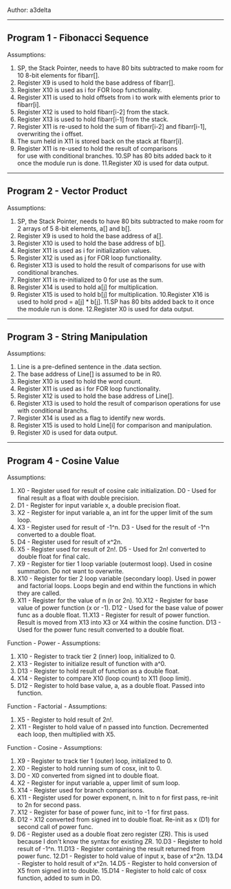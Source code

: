 
Author: a3delta

---------------------------------
Program 1 - Fibonacci Sequence
---------------------------------
Assumptions:
1. SP, the Stack Pointer, needs to have 80 bits subtracted to 
   make room for 10 8-bit elements for fibarr[].
2. Register X9 is used to hold the base address of fibarr[].
3. Register X10 is used as i for FOR loop functionality.
4. Register X11 is used to hold offsets from i to work with 
   elements prior to fibarr[i].
5. Register X12 is used to hold fibarr[i-2] from the stack.
6. Register X13 is used to hold fibarr[i-1] from the stack.
7. Register X11 is re-used to hold the sum of fibarr[i-2] and 
   fibarr[i-1], overwriting the i offset.
8. The sum held in X11 is stored back on the stack at fibarr[i].
9. Register X11 is re-used to hold the result of comparisons  
   for use with conditional branches.
10.SP has 80 bits added back to it once the module run is done.
11.Register X0 is used for data output.

---------------------------------
Program 2 - Vector Product
---------------------------------
Assumptions:
1. SP, the Stack Pointer, needs to have 80 bits subtracted to 
   make room for 2 arrays of 5 8-bit elements, a[] and b[].
2. Register X9 is used to hold the base address of a[].
3. Register X10 is used to hold the base address of b[].
4. Register X11 is used as i for initialization values.
5. Register X12 is used as j for FOR loop functionality.
6. Register X13 is used to hold the result of comparisons 
   for use with conditional branches.
7. Register X11 is re-initialized to 0 for use as the sum.
8. Register X14 is used to hold a[j] for multiplication.
9. Register X15 is used to hold b[j] for multiplication.
10.Register X16 is used to hold prod = a[j] * b[j].
11.SP has 80 bits added back to it once the module run is done.
12.Register X0 is used for data output.

---------------------------------
Program 3 - String Manipulation
---------------------------------
Assumptions:
1. Line is a pre-defined sentence in the .data section.
2. The base address of Line[] is assumed to be in R0.
3. Register X10 is used to hold the word count.
4. Register X11 is used as i for FOR loop functionality.
5. Register X12 is used to hold the base address of Line[].
6. Register X13 is used to hold the result of comparison 
   operations for use with conditional branchs.
7. Register X14 is used as a flag to identify new words.
8. Register X15 is used to hold Line[i] for comparison and 
   manipulation.
9. Register X0 is used for data output.

-----------------------------------
Program 4 - Cosine Value
-----------------------------------
Assumptions:
1. X0  - Register used for result of cosine calc initialization.
   D0  - Used for final result as a float with double precision.
2. D1  - Register for input variable x, a double precision float.
3. X2  - Register for input variable a, an int for the upper 
         limit of the sum loop.
4. X3  - Register used for result of -1^n.
   D3  - Used for the result of -1^n converted to a double float.
5. D4  - Register used for result of x^2n.
6. X5  - Register used for result of 2n!.
   D5  - Used for 2n! converted to double float for final calc.
7. X9  - Register for tier 1 loop variable (outermost loop).
         Used in cosine summation. Do not want to overwrite.
8. X10 - Register for tier 2 loop variable (secondary loop).
         Used in power and factorial loops. Loops begin and end 
         within the functions in which they are called.
9. X11 - Register for the value of n (n or 2n).
10.X12 - Register for base value of power function (x or -1).
   D12 - Used for the base value of power func as a double float.
11.X13 - Register for result of power function. Result is moved 
         from X13 into X3 or X4 within the cosine function.
   D13 - Used for the power func result converted to a double float.

Function - Power - Assumptions:
1. X10 - Register to track tier 2 (inner) loop, initialized to 0.
2. X13 - Register to initialize result of function with a^0.
3. D13 - Register to hold result of function as a double float.
4. X14 - Register to compare X10 (loop count) to X11 (loop limit).
5. D12 - Register to hold base value, a, as a double float.
         Passed into function.

Function - Factorial - Assumptions:
1. X5  - Register to hold result of 2n!.
2. X11 - Register to hold value of n passed into function.
         Decremented each loop, then multiplied with X5.

Function - Cosine - Assumptions:
1. X9  - Register to track tier 1 (outer) loop, initialized to 0.
2. X0  - Register to hold running sum of cosx, init to 0.
3. D0  - X0 converted from signed int to double float.
4. X2  - Register for input variable a, upper limit of sum loop.
5. X14 - Register used for branch comparisons.
6. X11 - Register used for power exponent, n.
         Init to n for first pass, re-init to 2n for second pass.
7. X12 - Register for base of power func, init to -1 for first pass.
8. D12 - X12 converted from signed int to double float.
         Re-init as x (D1) for second call of power func.
9. D6  - Register used as a double float zero register (ZR).
         This is used because I don't know the syntax for existing ZR.
10.D3  - Register to hold result of -1^n.
11.D13 - Register containing the result returned from power func.
12.D1  - Register to hold value of input x, base of x^2n.
13.D4  - Register to hold result of x^2n.
14.D5  - Register to hold conversion of X5 from signed int to double.
15.D14 - Register to hold calc of cosx function, added to sum in D0.
